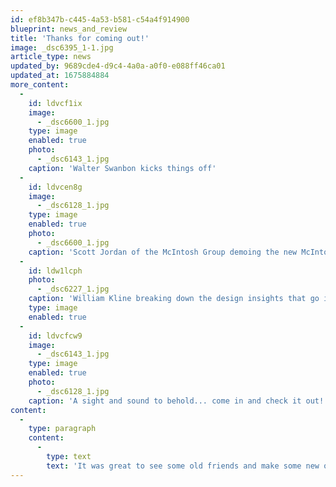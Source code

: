```yaml
---
id: ef8b347b-c445-4a53-b581-c54a4f914900
blueprint: news_and_review
title: 'Thanks for coming out!'
image: _dsc6395_1-1.jpg
article_type: news
updated_by: 9689cde4-d9c4-4a0a-a0f0-e088ff46ca01
updated_at: 1675884884
more_content:
  -
    id: ldvcf1ix
    image:
      - _dsc6600_1.jpg
    type: image
    enabled: true
    photo:
      - _dsc6143_1.jpg
    caption: 'Walter Swanbon kicks things off'
  -
    id: ldvcen8g
    image:
      - _dsc6128_1.jpg
    type: image
    enabled: true
    photo:
      - _dsc6600_1.jpg
    caption: 'Scott Jordan of the McIntosh Group demoing the new McIntosh MC451 dual mono amplifiers'
  -
    id: ldw1lcph
    photo:
      - _dsc6227_1.jpg
    caption: 'William Kline breaking down the design insights that go into Sonus Faber speakers to achieve a sound that measures extremely well but also "moves the heart"'
    type: image
    enabled: true
  -
    id: ldvcfcw9
    image:
      - _dsc6143_1.jpg
    type: image
    enabled: true
    photo:
      - _dsc6128_1.jpg
    caption: 'A sight and sound to behold... come in and check it out!'
content:
  -
    type: paragraph
    content:
      -
        type: text
        text: 'It was great to see some old friends and make some new ones, and to hear from the folks at McIntosh and Sonus Faber. This was our first in-house seminar since the outbreak of COVID, but we look forward to doing more in the near future -- stay tuned, and let us know if there are events that would be of special interest to you!'
---
```

